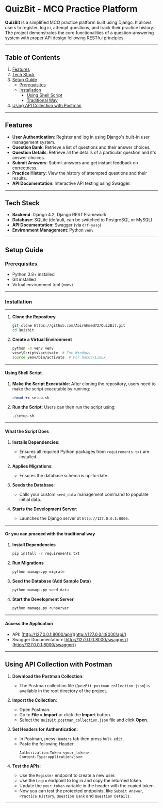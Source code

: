 # QuizBit - MCQ Practice Platform

**QuizBit** is a simplified MCQ practice platform built using Django. It allows users to register, log in, attempt questions, and track their practice history. The project demonstrates the core functionalities of a question-answering system with proper API design following RESTful principles.

---

## Table of Contents

1. [Features](#features)  
2. [Tech Stack](#tech-stack)  
3. [Setup Guide](#setup-guide)  
   - [Prerequisites](#prerequisites)  
   - [Installation](#installation)  
     - [Using Shell Script](#using-shell-script)  
     - [Traditional Way](#or-you-can-proceed-with-the-traditional-way)
4. [Using API Collection with Postman](#using-api-collection-with-postman)

---

## Features

- **User Authentication**: Register and log in using Django's built-in user management system.  
- **Question Bank**: Retrieve a list of questions and their answer choices.  
- **Question Details**: Retrieve all the details of a particular question and it's answer choices.  
- **Submit Answers**: Submit answers and get instant feedback on correctness.  
- **Practice History**: View the history of attempted questions and their results.  
- **API Documentation**: Interactive API testing using Swagger.

---

## Tech Stack

- **Backend**: Django 4.2, Django REST Framework  
- **Database**: SQLite (default, can be switched to PostgreSQL or MySQL)  
- **API Documentation**: Swagger (via `drf-yasg`)  
- **Environment Management**: Python `venv`

---

## Setup Guide

### Prerequisites

- Python 3.8+ installed  
- Git installed  
- Virtual environment tool (`venv`)  

---

### Installation

---

1. **Clone the Repository**  
   ```bash
   git clone https://github.com/AbirAhmed72/QuizBit.git
   cd Quizbit
   ```

2. **Create a Virtual Environment**  
   ```bash
   python -m venv venv
   venv\Scripts\activate  # For Windows
   source venv/bin/activate  # For macOS/Linux
   ```

---

#### **Using Shell Script**

1. **Make the Script Executable**:
    After cloning the repository, users need to make the script executable by running:
   ```bash
   chmod +x setup.sh
   ```

2. **Run the Script**:
   Users can then run the script using:
   ```bash
   ./setup.sh
   ```

---

#### **What the Script Does**

1. **Installs Dependencies**:
   - Ensures all required Python packages from `requirements.txt` are installed.

2. **Applies Migrations**:
   - Ensures the database schema is up-to-date.

3. **Seeds the Database**:
   - Calls your custom `seed_data` management command to populate initial data.

4. **Starts the Development Server**:
   - Launches the Django server at `http://127.0.0.1:8000`.

---

#### **Or you can proceed with the traditional way**

1. **Install Dependencies**  
   ```bash
   pip install -r requirements.txt
   ```

2. **Run Migrations**  
   ```bash
   python manage.py migrate
   ```

3. **Seed the Database (Add Sample Data)**  
   ```bash
   python manage.py seed_data
   ```

4. **Start the Development Server**  
   ```bash
   python manage.py runserver
   ```

---

#### **Access the Application**  
   - API: [http://127.0.0.1:8000/api/](http://127.0.0.1:8000/api/)  
   - Swagger Documentation: [http://127.0.0.1:8000/swagger/](http://127.0.0.1:8000/swagger/)  

---


## Using API Collection with Postman

1. **Download the Postman Collection**:  
   - The Postman collection file (`QuizBit.postman_collection.json`) is available in the root directory of the project.  

2. **Import the Collection**:  
   - Open Postman.  
   - Go to **File > Import** or click the **Import** button.  
   - Select the `QuizBit.postman_collection.json` file and click **Open**.  

3. **Set Headers for Authentication**:  
   - In Postman, press `Headers` tab then press `bulk edit`.  
   - Paste the following Header:
        ```
        Authorization:Token <your_token>
        Content-Type:application/json
        ```

4. **Test the APIs**:  
   - Use the `Register` endpoint to create a new user.  
   - Use the `Login` endpoint to log in and copy the returned token.  
   - Update the `your_token` variable in the header with the copied token.  
   - Now you can test the protected endpoints, like `Submit Answer`, `Practice History`, `Question Bank` and `Question Details`.  

---